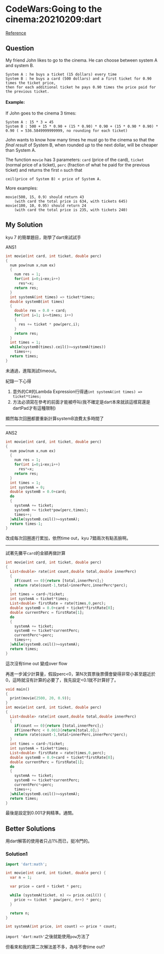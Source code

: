 # CodeWars:Going to the cinema:20210209:dart

[Reference](https://www.codewars.com/kata/562f91ff6a8b77dfe900006e)



## Question

My friend John likes to go to the cinema. He can choose between system A and system B.

```
System A : he buys a ticket (15 dollars) every time
System B : he buys a card (500 dollars) and a first ticket for 0.90 times the ticket price, 
then for each additional ticket he pays 0.90 times the price paid for the previous ticket.
```

#### Example:

If John goes to the cinema 3 times:

```
System A : 15 * 3 = 45
System B : 500 + 15 * 0.90 + (15 * 0.90) * 0.90 + (15 * 0.90 * 0.90) * 0.90 ( = 536.5849999999999, no rounding for each ticket)
```

John wants to know how many times he must go to the cinema so that the *final result* of System B, when rounded *up* to the next dollar, will be cheaper than System A.

The function `movie` has 3 parameters: `card` (price of the card), `ticket` (normal price of a ticket), `perc` (fraction of what he paid for the previous ticket) and returns the first `n` such that

```
ceil(price of System B) < price of System A.
```

More examples:

```
movie(500, 15, 0.9) should return 43 
    (with card the total price is 634, with tickets 645)
movie(100, 10, 0.95) should return 24 
    (with card the total price is 235, with tickets 240)
```

## My Solution

kyu 7 的簡單題目，剛學了dart來試試手

ANS1

```dart
int movie(int card, int ticket, double perc) 
{
  num pow(num x,num ex)
  {
    num res = 1;
    for(int i=0;i<ex;i++)
      res*=x;
    return res;
  }
  int systemA(int times) => ticket*times;
  double systemB(int times)
  {
    double res = 0.0 + card;
    for(int i=1; i<=times; i++)
    {
      res += ticket * pow(perc,i);
    }
    return res;
  }
  int times = 1;
  while(systemB(times).ceil()>=systemA(times))
    times++;
  return times;
}
```

未通過，進階測試timeout。

紀錄一下心得

1. 意外的C#的Lambda Expression行得通`int systemA(int times) => ticket*times;`
2. 方法必須寫在參考的前面才能被呼叫(我不確定是dart本來就該這樣寫還是dartPad才有這種限制)

顯然每次回圈都要重新計算systemB浪費太多時間了



---

ANS2

```dart
int movie(int card, int ticket, double perc)
{
  num pow(num x,num ex)
  {
    num res = 1;
    for(int i=0;i<ex;i++)
      res*=x;
    return res;
  }
  int times = 1;
  int systemA = 0;
  double systemB = 0.0+card;
  do
  {
    systemA += ticket;
    systemB += ticket*pow(perc,times);
    times++;
  }while(systemB.ceil()>=systemA);
  return times-1;
}
```

改成每次回圈進行累加，依然time out，kyu 7錯兩次有點丟臉啊。



---

試著先攤平`card`的金額再做計算

```dart
int movie(int card, int ticket, double perc)
{
  List<double> rate(int count,double total,double innerPerc)
  {
    if(count == 0){return [total,innerPerc];}
    return rate(count-1,total+innerPerc,innerPerc*perc);
  }
  int times = card~/ticket;
  int systemA = ticket*times;
  List<double> firstRate = rate(times,0,perc);
  double systemB = 0.0+card + ticket*firstRate[0];
  double currentPerc = firstRate[1];
  do
  {
    systemA += ticket;
    systemB += ticket*currentPerc;
    currentPerc*=perc;
    times++;
  }while(systemB.ceil()>=systemA);
  return times;
}
```

這次沒有time out 變成over flow

再進一步減少計算量，假設perc<0，第N次買票後票價會變得非常小甚至趨近於0，這時就沒有計算的必要了，我先設定<0.1就不計算好了。

```dart
void main()
{
  print(movie(2500, 20, 0.9));
}
int movie(int card, int ticket, double perc)
{
  List<double> rate(int count,double total,double innerPerc)
  {
    if(count == 0){return [total,innerPerc];}
    if(innerPerc < 0.001){return[total,0];}
    return rate(count-1,total+innerPerc,innerPerc*perc);
  }
  int times = card~/ticket;
  int systemA = ticket*times;
  List<double> firstRate = rate(times,0,perc);
  double systemB = 0.0+card + ticket*firstRate[0];
  double currentPerc = firstRate[1];
  do
  {
    systemA += ticket;
    systemB += ticket*currentPerc;
    currentPerc*=perc;
    times++;
  }while(systemB.ceil()>=systemA);
  return times;
}
```

最後是設定到0.001才夠精準。通關。

## Better Solutions

用dart解答的使用者只占1%而已，挺冷門的。

### Solution1

```dart
import 'dart:math';

int movie(int card, int ticket, double perc) {
  var n = 1;

  var price = card + ticket * perc;

  while (systemA(ticket, n) <= price.ceil()) {
    price += ticket * pow(perc, n++) * perc;
  }

  return n;
}

int systemA(int price, int count) => price * count;
```

`import 'dart:math'`之後就能使用`pow`方法了

但看來和我的第二次解法差不多，為啥不會time out?

